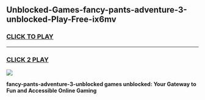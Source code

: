 
## Unblocked-Games-fancy-pants-adventure-3-unblocked-Play-Free-ix6mv
<h3>
<a href="https://premium76.site?title=fancy-pants-adventure-3-unblocked&ref=20M">CLICK TO PLAY</a></h3>
<hr>

<h3>
<a href="https://premium76.site?title=fancy-pants-adventure-3-unblocked&ref=20M">CLICK 2 PLAY</a>
  
</h3>

<a href="https://premium76.site?title=fancy-pants-adventure-3-unblocked&ref=19M"><img src="https://clearcache.store/games.png"></a>


**fancy-pants-adventure-3-unblocked games unblocked: Your Gateway to Fun and Accessible Online Gaming**
